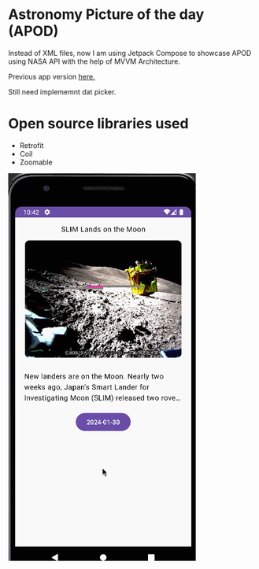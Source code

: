 # Astronomy Picture of the day (APOD)
Instead of XML files, now I am using Jetpack Compose to showcase APOD using NASA API with the help of MVVM Architecture.

<p>Previous app version <a href="https://github.com/arty-aj/NasaAPI">here.</a></p>
Still need implememnt dat picker.

# Open source libraries used
* Retrofit
* Coil
* Zoomable

<img src="https://github.com/arty-aj/NASA-APP/blob/main/ComposeAPOD.gif">
